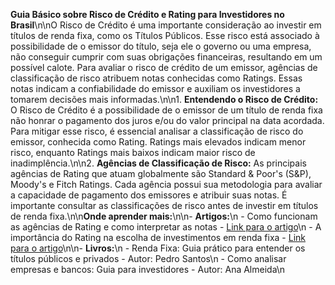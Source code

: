 **Guia Básico sobre Risco de Crédito e Rating para Investidores no Brasil**\n\nO Risco de Crédito é uma importante consideração ao investir em títulos de renda fixa, como os Títulos Públicos. Esse risco está associado à possibilidade de o emissor do título, seja ele o governo ou uma empresa, não conseguir cumprir com suas obrigações financeiras, resultando em um possível calote. Para avaliar o risco de crédito de um emissor, agências de classificação de risco atribuem notas conhecidas como Ratings. Essas notas indicam a confiabilidade do emissor e auxiliam os investidores a tomarem decisões mais informadas.\n\n1. **Entendendo o Risco de Crédito:** O Risco de Crédito é a possibilidade de o emissor de um título de renda fixa não honrar o pagamento dos juros e/ou do valor principal na data acordada. Para mitigar esse risco, é essencial analisar a classificação de risco do emissor, conhecida como Rating. Ratings mais elevados indicam menor risco, enquanto Ratings mais baixos indicam maior risco de inadimplência.\n\n2. **Agências de Classificação de Risco:** As principais agências de Rating que atuam globalmente são Standard & Poor's (S&P), Moody's e Fitch Ratings. Cada agência possui sua metodologia para avaliar a capacidade de pagamento dos emissores e atribuir suas notas. É importante consultar as classificações de risco antes de investir em títulos de renda fixa.\n\n**Onde aprender mais:**\n\n- **Artigos:**\n  - Como funcionam as agências de Rating e como interpretar as notas - [Link para o artigo](https://www.infomoney.com.br/onde-investir/entenda-como-funcionam-as-agencias-de-rating/)\n  - A importância do Rating na escolha de investimentos em renda fixa - [Link para o artigo](https://exame.com/invest/importancia-do-rating-na-escolha-de-investimentos-em-renda-fixa/)\n\n- **Livros:**\n  - Renda Fixa: Guia prático para entender os títulos públicos e privados - Autor: Pedro Santos\n  - Como analisar empresas e bancos: Guia para investidores - Autor: Ana Almeida\n